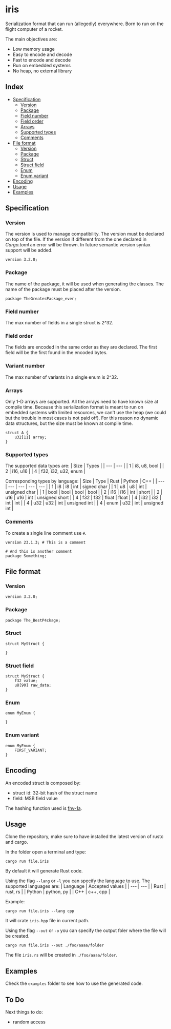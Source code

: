 # iris
Serialization format that can run (allegedly) everywhere.
Born to run on the flight computer of a rocket.

The main objectives are:
 - Low memory usage
 - Easy to encode and decode
 - Fast to encode and decode
 - Run on embedded systems
 - No heap, no external library


## Index
 - [Specification](#specification)
   - [Version](#version)
   - [Package](#package)
   - [Field number](#field-number)
   - [Field order](#field-order)
   - [Arrays](#arrays)
   - [Supported types](#supported-types)
   - [Comments](#comments)
 - [File format](#file-format)
   - [Version](#version-1)
   - [Package](#package-1)
   - [Struct](#struct)
   - [Struct field](#struct-field)
   - [Enum](#enum)
   - [Enum variant](#enum-variant)
 - [Encoding](#encoding)
 - [Usage](#usage)
 - [Examples](#examples)

## Specification

### Version
The version is used to manage compatibility.
The version must be declared on top of the file.
If the version if different from the one declared in *Cargo.toml* an error will be thrown.
In future semantic version syntax support will be added.
```
version 3.2.0;
```

### Package
The name of the package, it will be used when generating the classes.
The name of the package must be placed after the version.
```
package TheGreatesPackage_ever;
```

### Field number
The max number of fields in a single struct is 2^32.

### Field order
The fields are encoded in the same order as they are declared. The first field will be the first found in the encoded bytes.

### Variant number
The max number of variants in a single enum is 2^32.

### Arrays
Only 1-D arrays are supported.
All the arrays need to have known size at compile time.
Because this serialization format is meant to run on embedded systems with limited resources, we can't use the heap (we could but the trouble in most cases is not paid off). For this reason no dynamic data structures, but the size must be known at compile time.
```
struct A {
    u32[11] array;
}
```


### Supported types
The supported data types are:
| Size | Types |
| --- | --- |
| 1 | i8, u8, bool |
| 2 | i16, u16 |
| 4 | f32, i32, u32, enum |

Corresponding types by language:
| Size | Type | Rust | Python | C++ |
| --- | --- | --- | --- | --- |
| 1 | i8 | i8 | int | signed char |
| 1 | u8 | u8 | int | unsigned char |
| 1 | bool | bool | bool | bool |
| 2 | i16 | i16 | int | short |
| 2 | u16 | u16 | int | unsigned short |
| 4 | f32 | f32 | float | float |
| 4 | i32 | i32 | int | int |
| 4 | u32 | u32 | int | unsigned int |
| 4 | enum | u32 | int | unsigned int |


### Comments
To create a single line comment use `#`.
```
version 23.1.3; # This is a comment

# And this is another comment
package Something;
```

## File format
### Version
```
version 3.2.0;
```

### Package
```
package The_BestP4ckage;
```

### Struct
```
struct MyStruct {

}
```

### Struct field
```
struct MyStruct {
    f32 value;
    u8[90] raw_data;
}
```

### Enum
```
enum MyEnum {

}
```

### Enum variant
```
enum MyEnum {
    FIRST_VARIANT;
}
```


## Encoding
An encoded struct is composed by:
 - struct id: 32-bit hash of the struct name
 - field: MSB field value

The hashing function used is [fnv-1a](https://en.wikipedia.org/wiki/Fowler%E2%80%93Noll%E2%80%93Vo_hash_function#FNV-1a_hash).


## Usage
Clone the repository, make sure to have installed the latest version of rustc and cargo.

In the folder open a terminal and type:
```
cargo run file.iris
```
By default it will generate Rust code.

Using the flag `--lang` or `-l` you can specify the language to use. The supported languages are:
| Language | Accepted values |
| --- | --- |
| Rust | rust, rs |
| Python | python, py |
| C++ | c++, cpp |

Example:
```
cargo run file.iris --lang cpp
```
It will crate `iris.hpp` file in current path.


Using the flag `--out` or `-o` you can specify the output foler where the file will be created.
```
cargo run file.iris --out ./foo/aaaa/folder
```
The file `iris.rs` will be created in `./foo/aaaa/folder`.


## Examples
Check the `examples` folder to see how to use the generated code.

## To Do
Next things to do:
 - random access